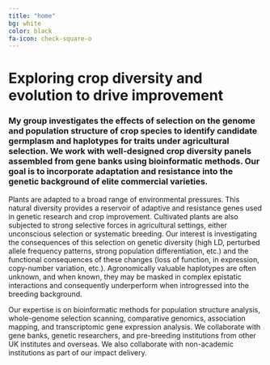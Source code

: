 ```yaml
---
title: "home"
bg: white
color: black
fa-icon: check-square-o
---
```


# Exploring crop diversity and evolution to drive improvement

<span class="fa-stack subtlecircle" style="font-size:100px; background:rgba(255,166,0,0.1)">
  <i class="fa fa-circle fa-stack-2x text-white"></i>
  <i class="fa fa-bicycle fa-stack-1x text-orange"></i>
</span>

### My group investigates the effects of selection on the genome and population structure of crop species to identify candidate germplasm and haplotypes for traits under agricultural selection. We work with well-designed crop diversity panels assembled from gene banks using bioinformatic methods. Our goal is to incorporate adaptation and resistance into the genetic background of elite commercial varieties.

Plants are adapted to a broad range of environmental pressures. This natural diversity provides a reservoir of adaptive and resistance genes used in genetic research and crop improvement. Cultivated plants are also subjected to strong selective forces in agricultural settings, either unconscious selection or systematic breeding. Our interest is investigating the consequences of this selection on genetic diversity (high LD, perturbed allele frequency patterns, strong population differentiation, etc.) and the functional consequences of these changes (loss of function, in expression, copy-number variation, etc.). Agronomically valuable haplotypes are often unknown, and when known, they may be masked in complex epistatic interactions and consequently underperform when introgressed into the breeding background.

Our expertise is on bioinformatic methods for population structure analysis, whole-genome selection scanning, comparative genomics, association mapping, and transcriptomic gene expression analysis. We collaborate with gene banks, genetic researchers, and pre-breeding institutions from other UK institutes and overseas. We also collaborate with non-academic institutions as part of our impact delivery. 
